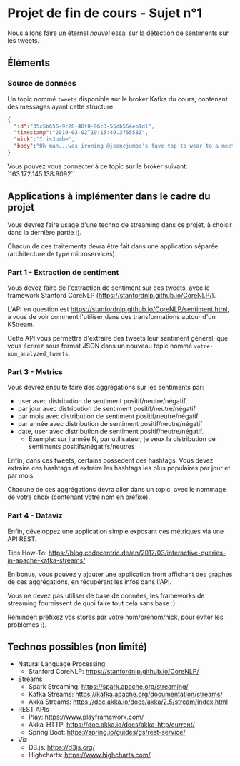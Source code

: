 # Projet de fin de cours - Sujet n°1

Nous allons faire un éternel *nouvel* essai sur la détection de sentiments sur
les tweets.

## Éléments
### Source de données

Un topic nommé `tweets` disponible sur le broker Kafka
du cours, contenant des messages ayant cette structure:

```json
{
  "id":"35c5b656-9c28-48f0-96c3-55db554eb1d1",
  "timestamp":"2019-03-02T19:15:49.375558Z",
  "nick":"IrisJumbe",
  "body":"Oh man...was ironing @jeancjumbe's fave top to wear to a meeting. Burnt it "
}
```

Vous pouvez vous connecter à ce topic sur le broker 
suivant: `163.172.145.138:9092``.

## Applications à implémenter dans le cadre du projet

Vous devrez faire usage d'une techno de streaming dans ce projet, à choisir dans la dernière partie :).

Chacun de ces traitements devra être fait dans une application séparée 
(architecture de type microservices).


### Part 1 - Extraction de sentiment

Vous devez faire de l'extraction de sentiment 
sur ces tweets, avec le framework Stanford CoreNLP (https://stanfordnlp.github.io/CoreNLP/).

L'API en question est https://stanfordnlp.github.io/CoreNLP/sentiment.html, à vous de voir
comment l'utiliser dans des transformations autour d'un KStream.

Cette API vous permettra d'extraire des tweets leur sentiment général, 
que vous écrirez sous format JSON dans un nouveau topic nommé `votre-nom_analyzed_tweets`.

### Part 3 - Metrics

Vous devrez ensuite faire des aggrégations sur les sentiments par:
  * user avec distribution de sentiment positif/neutre/négatif
  * par jour avec distribution de sentiment positif/neutre/négatif
  * par mois avec distribution de sentiment positif/neutre/négatif
  * par année avec distribution de sentiment positif/neutre/négatif
  * date, user avec distribution de sentiment positif/neutre/négatif.
    * Exemple: sur l'année N, par utilisateur, je veux la distribution de sentiments positifs/négatifs/neutres

Enfin, dans ces tweets, certains possèdent des hashtags. Vous devez 
extraire ces hashtags et extraire les hashtags les plus populaires 
par jour et par mois.

Chacune de ces aggrégations devra aller dans un topic, avec le nommage de votre choix (contenant votre nom en préfixe).

### Part 4 - Dataviz

Enfin, développez une application simple exposant ces métriques via une API REST.

Tips How-To: https://blog.codecentric.de/en/2017/03/interactive-queries-in-apache-kafka-streams/ 

En bonus, vous pouvez y ajouter une application front affichant des graphes de
ces aggrégations, en récupérant les infos dans l'API.

Vous ne devez pas utiliser de base de données, les frameworks de streaming 
fournissent de quoi faire tout cela sans base :).

Reminder: préfixez vos stores par votre nom/prénom/nick, 
pour éviter les problèmes :).

## Technos possibles (non limité)

  * Natural Language Processing 
    * Stanford CoreNLP: https://stanfordnlp.github.io/CoreNLP/
  * Streams
    * Spark Streaming: https://spark.apache.org/streaming/
    * Kafka Streams: https://kafka.apache.org/documentation/streams/
    * Akka Streams: https://doc.akka.io/docs/akka/2.5/stream/index.html
  * REST APIs
    * Play: https://www.playframework.com/
    * Akka-HTTP: https://doc.akka.io/docs/akka-http/current/
    * Spring Boot: https://spring.io/guides/gs/rest-service/
  * Viz
    * D3.js: https://d3js.org/
    * Highcharts: https://www.highcharts.com/

